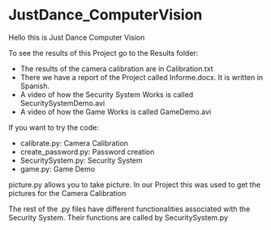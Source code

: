 # JustDance_ComputerVision

Hello this is Just Dance Computer Vision
 
To see the results of this Project go to the Results folder:
- The results of the camera calibration are in Calibration.txt
- There we have a report of the Project called Informe.docx. It is written in Spanish.
- A video of how the Security System Works is called SecuritySystemDemo.avi
- A video of how the Game Works is called GameDemo.avi

If you want to try the code:
- calibrate.py: Camera Calibration
- create_password.py: Password creation
- SecuritySystem.py: Security System
- game.py: Game Demo
	
picture.py allows you to take picture. In our Project this was used to get the pictures for the Camera Calibration

The rest of the .py files have different functionalities associated with the Security System. Their functions are called by SecuritySystem.py